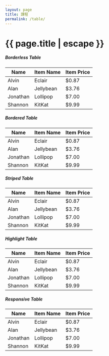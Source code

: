 ```yaml
---
layout: page
title: 課程
permalink: /table/
---
```


<h1 class="page-title">{{ page.title | escape }}</h1>

<div class="section">
    <h5>Borderless Table</h5>
    <div class="row">
          <div class="col s12">
            <table>
              <thead>
                <tr>
                    <th>Name</th>
                    <th>Item Name</th>
                    <th>Item Price</th>
                </tr>
              </thead>
              <tbody>
                <tr>
                  <td>Alvin</td>
                  <td>Eclair</td>
                  <td>$0.87</td>
                </tr>
                <tr>
                  <td>Alan</td>
                  <td>Jellybean</td>
                  <td>$3.76</td>
                </tr>
                <tr>
                  <td>Jonathan</td>
                  <td>Lollipop</td>
                  <td>$7.00</td>
                </tr>
                <tr>
                  <td>Shannon</td>
                  <td>KitKat</td>
                  <td>$9.99</td>
                </tr>
              </tbody>
            </table>
          </div>
    </div>
</div>
<div class="divider"></div>
<div class="section">
    <h5>Bordered Table</h5>
    <div class="row">
          <div class="col s12">
            <table class="bordered">
              <thead>
                <tr>
                    <th>Name</th>
                    <th>Item Name</th>
                    <th>Item Price</th>
                </tr>
              </thead>
              <tbody>
                <tr>
                  <td>Alvin</td>
                  <td>Eclair</td>
                  <td>$0.87</td>
                </tr>
                <tr>
                  <td>Alan</td>
                  <td>Jellybean</td>
                  <td>$3.76</td>
                </tr>
                <tr>
                  <td>Jonathan</td>
                  <td>Lollipop</td>
                  <td>$7.00</td>
                </tr>
                <tr>
                  <td>Shannon</td>
                  <td>KitKat</td>
                  <td>$9.99</td>
                </tr>
              </tbody>
            </table>
          </div>
    </div>
</div>
<div class="divider"></div>
<div class="section">
    <h5>Striped Table</h5>
    <div class="row">
          <div class="col s12">
            <table class="striped">
              <thead>
                <tr>
                    <th>Name</th>
                    <th>Item Name</th>
                    <th>Item Price</th>
                </tr>
              </thead>
              <tbody>
                <tr>
                  <td>Alvin</td>
                  <td>Eclair</td>
                  <td>$0.87</td>
                </tr>
                <tr>
                  <td>Alan</td>
                  <td>Jellybean</td>
                  <td>$3.76</td>
                </tr>
                <tr>
                  <td>Jonathan</td>
                  <td>Lollipop</td>
                  <td>$7.00</td>
                </tr>
                <tr>
                  <td>Shannon</td>
                  <td>KitKat</td>
                  <td>$9.99</td>
                </tr>
              </tbody>
            </table>
          </div>
    </div>
</div>
<div class="divider"></div>
<div class="section">
    <h5>Highlight Table</h5>
    <div class="row">
          <div class="col s12">
            <table class="highlight">
              <thead>
                <tr>
                    <th>Name</th>
                    <th>Item Name</th>
                    <th>Item Price</th>
                </tr>
              </thead>
              <tbody>
                <tr>
                  <td>Alvin</td>
                  <td>Eclair</td>
                  <td>$0.87</td>
                </tr>
                <tr>
                  <td>Alan</td>
                  <td>Jellybean</td>
                  <td>$3.76</td>
                </tr>
                <tr>
                  <td>Jonathan</td>
                  <td>Lollipop</td>
                  <td>$7.00</td>
                </tr>
                <tr>
                  <td>Shannon</td>
                  <td>KitKat</td>
                  <td>$9.99</td>
                </tr>
              </tbody>
            </table>
          </div>
    </div>
</div>
<div class="divider"></div>
<div class="section">
    <h5>Responsive Table</h5>
    <div class="row">
          <div class="col s12">
            <table class="responsive-table">
              <thead>
                <tr>
                    <th>Name</th>
                    <th>Item Name</th>
                    <th>Item Price</th>
                </tr>
              </thead>
              <tbody>
                <tr>
                  <td>Alvin</td>
                  <td>Eclair</td>
                  <td>$0.87</td>
                </tr>
                <tr>
                  <td>Alan</td>
                  <td>Jellybean</td>
                  <td>$3.76</td>
                </tr>
                <tr>
                  <td>Jonathan</td>
                  <td>Lollipop</td>
                  <td>$7.00</td>
                </tr>
                <tr>
                  <td>Shannon</td>
                  <td>KitKat</td>
                  <td>$9.99</td>
                </tr>
              </tbody>
            </table>
          </div>
    </div>
</div>
